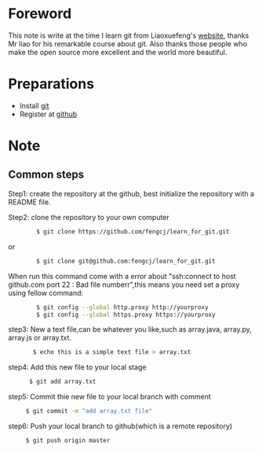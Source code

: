 #  Foreword

This note is write at the time I learn git from Liaoxuefeng's [website], thanks Mr liao for his remarkable course about git.
Also thanks those people who make the open source more excellent and the world more beautiful.

#  Preparations

   - Install [git] 
   - Register at [github]

#  Note


## Common steps
   
Step1: create the repository at the github, best initialize the repository with a README file.

Step2: clone the repository to your own computer
```sh
    	$ git clone https://github.com/fengcj/learn_for_git.git
```
or
```sh
    	$ git clone git@github.com:fengcj/learn_for_git.git
```

When run this command come with a error about "ssh:connect to host github.com port  22 : Bad file numberr",this means you need set a proxy using fellow command:
```sh
    	$ git config --global http.proxy http://yourproxy
    	$ git config --global https.proxy https://yourproxy
```

step3: New a text file,can be whatever you like,such as array.java, array.py, array.js or array.txt.
```sh
       $ echo this is a simple text file > array.txt
```

step4: Add this new file to your local stage
```sh
      $ git add array.txt
```

step5: Commit thie new file to your local branch with comment
```sh
     $ git commit -m "add array.txt file"
```

step6: Push your local branch to github(which is a remote repository)
```sh
     $ git push origin master
```















[website]:http://www.liaoxuefeng.com/wiki/0013739516305929606dd18361248578c67b8067c8c017b000
[git]:http://git-scm.com/download
[github]:https://github.com/






